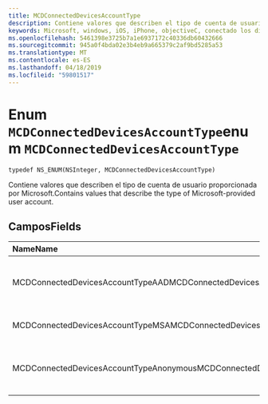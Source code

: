 ```yaml
---
title: MCDConnectedDevicesAccountType
description: Contiene valores que describen el tipo de cuenta de usuario proporcionada por Microsoft.
keywords: Microsoft, windows, iOS, iPhone, objectiveC, conectado los dispositivos, proyecto Roma
ms.openlocfilehash: 5461398e3725b7a1e6937172c40336db60432666
ms.sourcegitcommit: 945a0f4bda02e3b4eb9a665379c2af9bd5285a53
ms.translationtype: MT
ms.contentlocale: es-ES
ms.lasthandoff: 04/18/2019
ms.locfileid: "59801517"
---
```

# <a name="enum-mcdconnecteddevicesaccounttype"></a><span data-ttu-id="7e633-104">Enum `MCDConnectedDevicesAccountType`</span><span class="sxs-lookup"><span data-stu-id="7e633-104">enum `MCDConnectedDevicesAccountType`</span></span>

```
typedef NS_ENUM(NSInteger, MCDConnectedDevicesAccountType)
```  

<span data-ttu-id="7e633-105">Contiene valores que describen el tipo de cuenta de usuario proporcionada por Microsoft.</span><span class="sxs-lookup"><span data-stu-id="7e633-105">Contains values that describe the type of Microsoft-provided user account.</span></span>

## <a name="fields"></a><span data-ttu-id="7e633-106">Campos</span><span class="sxs-lookup"><span data-stu-id="7e633-106">Fields</span></span>

| <span data-ttu-id="7e633-107">Name</span><span class="sxs-lookup"><span data-stu-id="7e633-107">Name</span></span>                              | <span data-ttu-id="7e633-108">Valor</span><span class="sxs-lookup"><span data-stu-id="7e633-108">Value</span></span> | <span data-ttu-id="7e633-109">Descripción</span><span class="sxs-lookup"><span data-stu-id="7e633-109">Description</span></span>                    |
|:----------------------------------|:------|:-------------------------------|
| <span data-ttu-id="7e633-110">MCDConnectedDevicesAccountTypeAAD</span><span class="sxs-lookup"><span data-stu-id="7e633-110">MCDConnectedDevicesAccountTypeAAD</span></span>       | <span data-ttu-id="7e633-111">0</span><span class="sxs-lookup"><span data-stu-id="7e633-111">0</span></span>     | <span data-ttu-id="7e633-112">Azure Active Directory al área de trabajo cuenta</span><span class="sxs-lookup"><span data-stu-id="7e633-112">Azure Active Directory workplace Account</span></span>  |
| <span data-ttu-id="7e633-113">MCDConnectedDevicesAccountTypeMSA</span><span class="sxs-lookup"><span data-stu-id="7e633-113">MCDConnectedDevicesAccountTypeMSA</span></span>       | <span data-ttu-id="7e633-114">1</span><span class="sxs-lookup"><span data-stu-id="7e633-114">1</span></span>     | <span data-ttu-id="7e633-115">Cuenta Microsoft Personal</span><span class="sxs-lookup"><span data-stu-id="7e633-115">Microsoft Personal Account</span></span> |
| <span data-ttu-id="7e633-116">MCDConnectedDevicesAccountTypeAnonymous</span><span class="sxs-lookup"><span data-stu-id="7e633-116">MCDConnectedDevicesAccountTypeAnonymous</span></span> | <span data-ttu-id="7e633-117">2</span><span class="sxs-lookup"><span data-stu-id="7e633-117">2</span></span>     | <span data-ttu-id="7e633-118">Cuenta anónima de (local, no autenticado)</span><span class="sxs-lookup"><span data-stu-id="7e633-118">Anonymous (local, non-authenticated) Account</span></span> |